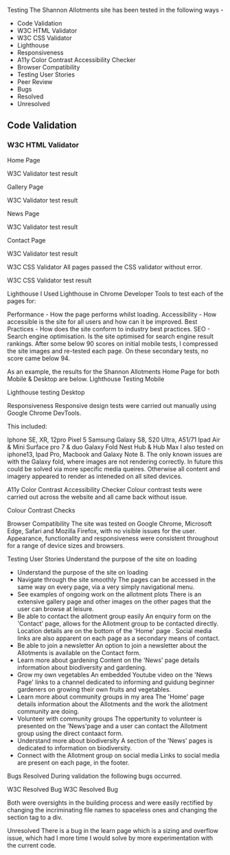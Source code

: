 Testing
The Shannon Allotments site has been tested in the following ways -

* Code Validation
* W3C HTML Validator
* W3C CSS Validator
* Lighthouse
* Responsiveness
* A11y Color Contrast Accessibility Checker
* Browser Compatibility
* Testing User Stories
* Peer Review
* Bugs
* Resolved
* Unresolved

## Code Validation
### W3C HTML Validator

Home Page

W3C Validator test result

Gallery Page

W3C Validator test result

News Page

W3C Validator test result

Contact Page

W3C Validator test result

W3C CSS Validator
All pages passed the CSS validator without error.

W3C CSS Validator test result

Lighthouse
I Used Lighthouse in Chrome Developer Tools to test each of the pages for:

Performance - How the page performs whilst loading.
Accessibility - How accessible is the site for all users and how can it be improved.
Best Practices - How does the site conform to industry best practices.
SEO - Search engine optimisation. Is the site optimised for search engine result rankings.
After some below 90 scores on initial mobile tests, I compressed the site images and re-tested each page. On these secondary tests, no score came below 94.

As an example, the results for the Shannon Allotments Home Page for both Mobile & Desktop are below.
Lighthouse Testing Mobile

Lighthouse testing Desktop

Responsiveness
Responsive design tests were carried out manually using Google Chrome DevTools.

This included:

Iphone SE, XR, 12pro
Pixel 5
Samsung Galaxy S8, S20 Ultra, A51/71
Ipad Air & Mini
Surface pro 7 & duo
Galaxy Fold
Nest Hub & Hub Max
I also tested on iphone13, Ipad Pro, Macbook and Galaxy Note 8. The only known issues are with the Galaxy fold, where images are not rendering correctly. In future this could be solved via more specific media queires. Otherwise all content and imagery appeared to render as inteneded on all sited devices.

A11y Color Contrast Accessibility Checker
Colour contrast tests were carried out across the website and all came back without issue.

Colour Contrast Checks

Browser Compatibility
The site was tested on Google Chrome, Microsoft Edge, Safari and Mozilla Firefox, with no visible issues for the user. Appearance, functionality and responsiveness were consistent throughout for a range of device sizes and browsers.

Testing User Stories
Understand the purpose of the site on loading
* Understand the purpose of the site on loading
* Navigate through the site smoothly
    The pages can be accessed in the same way on every page, via a very simply navigational menu.
* See examples of ongoing work on the allotment plots
    There is an extensive gallery page and other images on the other pages that the user can browse at leisure.
* Be able to contact the allotment group easily
    An enquiry form on the 'Contact' page, allows for the Allotment group to be contacted directly.
    Location details are on the bottom of the 'Home' page .
    Social media links are also apparent on each page as a secondary means of contact.
* Be able to join a newsletter
    An option to join a newsletter about the Allotments is available on the Contact form.
* Learn more about gardening
    Content on the 'News' page details information about biodiversity and gardening.
* Grow my own vegetables
    An embedded Youtube video on the 'News Page' links to a channel dedicated to informing and guidung beginner gardeners on growing their own fruits and vegetables.
* Learn more about community groups in my area
    The 'Home' page details information about the Allotments and the work the allotment community are doing. 
* Volunteer with community groups
    The oppertunity to volunteer is presented on the 'News'page and a user can contact the Allotment group using the direct contaact form. 
* Understand more about biodiversity
    A section of the 'News' pages is dedicated to information on biodiversity.
* Connect with the Allotment group on social media
    Links to social media are present on each page, in the footer.

Bugs
Resolved
During validation the following bugs occurred.

W3C Resolved Bug W3C Resolved Bug

Both were oversights in the building process and were easily rectified by changing the incriminating file names to spaceless ones and changing the section tag to a div.

Unresolved
There is a bug in the learn page which is a sizing and overflow issue, which had I more time I would solve by more experimentation with the current code. 